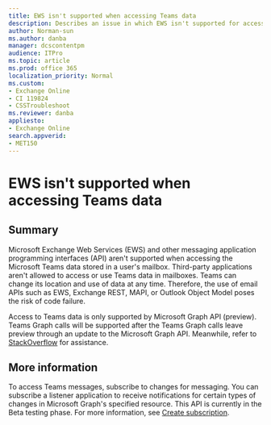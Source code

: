 ```yaml
---
title: EWS isn't supported when accessing Teams data
description: Describes an issue in which EWS isn't supported for accessing Teams data. It is only supported by using Microsoft Graph API. 
author: Norman-sun
ms.author: danba
manager: dcscontentpm
audience: ITPro 
ms.topic: article 
ms.prod: office 365
localization_priority: Normal
ms.custom: 
- Exchange Online
- CI 119824
- CSSTroubleshoot
ms.reviewer: danba
appliesto:
- Exchange Online
search.appverid: 
- MET150
---
```

# EWS isn't supported when accessing Teams data

## Summary

Microsoft Exchange Web Services (EWS) and other messaging application programming interfaces (API) aren't supported when accessing the Microsoft Teams data stored in a user's mailbox. Third-party applications aren't allowed to access or use Teams data in mailboxes. Teams can change its location and use of data at any time. Therefore, the use of email APIs such as EWS, Exchange REST, MAPI, or Outlook Object Model poses the risk of code failure.

Access to Teams data is only supported by Microsoft Graph API (preview). Teams Graph calls will be supported after the Teams Graph calls leave preview through an update to the Microsoft Graph API. Meanwhile, refer to [StackOverflow](https://stackoverflow.com/) for assistance.

## More information

To access Teams messages, subscribe to changes for messaging. You can subscribe a listener application to receive notifications for certain types of changes in Microsoft Graph's specified resource. This API is currently in the Beta testing phase. For more information, see [Create subscription](/graph/api/subscription-post-subscriptions).
